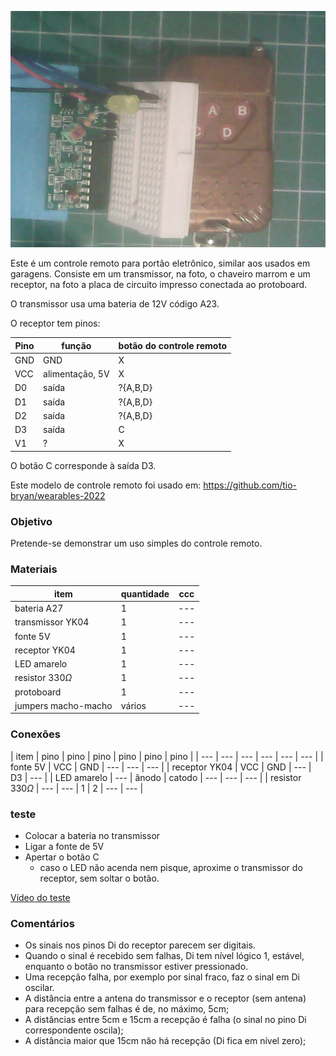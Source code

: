 ![Foto](./2023-10-26-145802.jpg)

Este é um controle remoto para portão eletrônico, similar aos usados em garagens. Consiste em um transmissor, na foto, o chaveiro marrom e um receptor, na foto a placa de circuito impresso conectada ao protoboard.

O transmissor usa uma bateria de 12V código A23.

O receptor tem pinos:
	
| Pino | função | botão do controle remoto |
| --- | --- | --- |
| GND | GND | X |
| VCC | alimentação, 5V | X |
| D0 | saída | ?{A,B,D} |
| D1 | saída | ?{A,B,D} |
| D2 | saída | ?{A,B,D} |
| D3 | saída | C |
| V1 | ? | X |

O botão C corresponde à saída D3.

Este modelo de controle remoto foi usado em: https://github.com/tio-bryan/wearables-2022

### Objetivo

Pretende-se demonstrar um uso simples do controle remoto.

### Materiais

| item | quantidade | ccc |
| --- | --- | --- |
| bateria A27 | 1 | --- |
| transmissor YK04 | 1 | --- |
| fonte 5V | 1 | --- |
| receptor YK04 | 1 | --- |
| LED amarelo | 1 | --- |
| resistor 330$\Omega$ | 1 | --- |
| protoboard | 1 | --- |
| jumpers macho-macho | vários | --- |

### Conexões

| item | pino | pino | pino | pino | pino | pino |
| --- | --- | --- | --- | --- | --- |
| fonte 5V | VCC | GND | --- | --- | --- |
| receptor YK04 | VCC | GND | --- | D3 | --- |
| LED amarelo | --- | ânodo | catodo | --- | --- | --- |
| resistor 330$\Omega$ | --- | --- | 1 | 2 | --- | --- |

### teste

- Colocar a bateria no transmissor
- Ligar a fonte de 5V
- Apertar o botão C
   - caso o LED não acenda nem pisque, aproxime o transmissor do receptor, sem soltar o botão.
   
[Vídeo do teste](https://youtu.be/KOvdvc1P9Gw)

### Comentários

- Os sinais nos pinos Di do receptor parecem ser digitais.
- Quando o sinal é recebido sem falhas, Di tem nível lógico 1, estável, enquanto o botão no transmissor estiver pressionado.
- Uma recepção falha, por exemplo por sinal fraco, faz o sinal em Di oscilar.
- A distância entre a antena do transmissor e o receptor (sem antena) para recepção sem falhas é de, no máximo, 5cm;
- A distâncias entre 5cm e 15cm a recepção é falha (o sinal no pino Di correspondente oscila);
- A distância maior que 15cm não há recepção (Di fica em nível zero);

